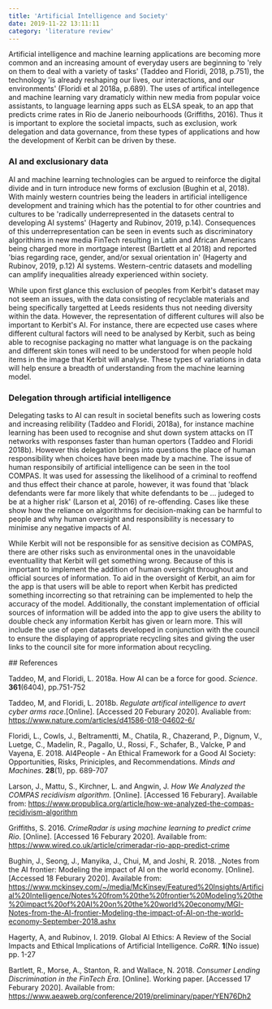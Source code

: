 ```yaml
---
title: 'Artificial Intelligence and Society'
date: 2019-11-22 13:11:11
category: 'literature review'
---
```


Artificial intelligence and machine learning applications are becoming more common and an increasing amount of everyday users are beginning to 'rely on them to deal with a variety of tasks' (Taddeo and Floridi, 2018, p.751), the technology 'is already reshaping our lives, our interactions, and our environments' (Floridi et al 2018a, p.689). The uses of artifical intellegence and machine learning vary dramaticly within new media from popular voice assistants, to language learning apps such as ELSA speak, to an app that predicts crime rates in Rio de Janerio neibourhoods (Griffiths, 2016). Thus it is important to explore the societal impacts, such as exclusion, work delegation and data governance, from these types of applications and how the development of Kerbit can be driven by these.

### AI and exclusionary data

AI and machine learning technologies can be argued to reinforce the digital divide and in turn introduce new forms of exclusion (Bughin et al, 2018). With mainly western countries being the leaders in artificial intelligence development and training which has the potential to for other countries and cultures to be 'radically underrepresented in the datasets central to developing AI systems' (Hagerty and Rubinov, 2019, p.14). Consequences of this underrepresentation can be seen in events such as discriminatory algorithims in new media FinTech resulting in Latin and African Americans being charged more in mortgage interest (Bartlett et al 2018) and reported 'bias regarding race, gender, and/or sexual orientation in' (Hagerty and Rubinov, 2019, p.12) AI systems. Western-centric datasets and modelling can amplify inequalities already experienced within society.

While upon first glance this exclusion of peoples from Kerbit's dataset may not seem an issues, with the data consisting of recyclable materials and being specifically targetted at Leeds residents thus not needing diversity within the data. However, the representation of different cultures will also be important to Kerbit's AI. For instance, there are ecpected use cases where different cultural factors will need to be analysed by Kerbit, such as being able to recognise packaging no matter what language is on the packaing and different skin tones will need to be understood for when people hold items in the image that Kerbit will analyse. These types of variations in data will help ensure a breadth of understanding from the machine learning model.

### Delegation through artificial intelligence

Delegating tasks to AI can result in societal benefits such as lowering costs and increasing relibility (Taddeo and Floridi, 2018a), for instance machine learning has been used to recognise and shut down system attacks on IT networks with responses faster than human opertors (Taddeo and Floridi 2018b). However this delegation brings into questions the place of human responsibility when choices have been made by a machine. The issue of human responsibily of artificial intelligence can be seen in the tool COMPAS. It was used for assessing the likelihood of a criminal to reoffend and thus effect their chance at parole, however, it was found that 'black defendants were far more likely that white defendants to be ... judeged to be at a higher risk' (Larson et al, 2016) of re-offending. Cases like these show how the reliance on algorithms for decision-making can be harmful to people and why human oversight and responsibility is necessary to minimise any negative impacts of AI.

While Kerbit will not be responsible for as sensitive decision as COMPAS, there are other risks such as environmental ones in the unavoidable eventuallity that Kerbit will get something wrong. Because of this is important to implement the addition of human oversight throughout and official sources of information. To aid in the oversight of Kerbit, an aim for the app is that users will be able to report when Kerbit has predicted something incorrecting so that retraining can be implemented to help the accuracy of the model. Additionally, the constant implementation of official sources of information will be added into the app to give users the ability to double check any information Kerbit has given or learn more. This will include the use of open datasets developed in conjunction with the council to ensure the displaying of appropriate recycling sites and giving the user links to the council site for more information about recycling.

## References

Taddeo, M, and Floridi, L. 2018a. How AI can be a force for good. _Science_. **361**(6404), pp.751-752

Taddeo, M, and Floridi, L. 2018b. _Regulate artifical intelligence to avert cyber arms race_.[Online]. [Accessed 20 Feburary 2020]. Avaliable from: https://www.nature.com/articles/d41586-018-04602-6/

Floridi, L., Cowls, J., Beltramentti, M., Chatila, R., Chazerand, P., Dignum, V., Luetge, C., Madelin, R., Pagallo, U., Rossi, F., Schafer, B., Valcke, P and Vayena, E. 2018. AI4People - An Ethical Framework for a Good AI Society: Opportunities, Risks, Priniciples, and Recommendations. _Minds and Machines_. **28**(1), pp. 689-707

Larson, J., Mattu, S., Kirchner, L. and Angwin, J. _How We Analyzed the COMPAS recidivism algorithm_. [Online]. [Accessed 16 Feburary]. Available from: https://www.propublica.org/article/how-we-analyzed-the-compas-recidivism-algorithm

Griffiths, S. 2016. _CrimeRadar is using machine learning to predict crime Rio_. [Online]. [Accessed 16 Feburary 2020]. Available from: https://www.wired.co.uk/article/crimeradar-rio-app-predict-crime

Bughin, J., Seong, J., Manyika, J., Chui, M, and Joshi, R. 2018. \_Notes from the AI frontier: Modeling the impact of AI on the world economy. [Online]. [Accessed 18 Feburary 2020]. Available from: https://www.mckinsey.com/~/media/McKinsey/Featured%20Insights/Artificial%20Intelligence/Notes%20from%20the%20frontier%20Modeling%20the%20impact%20of%20AI%20on%20the%20world%20economy/MGI-Notes-from-the-AI-frontier-Modeling-the-impact-of-AI-on-the-world-economy-September-2018.ashx

Hagerty, A, and Rubinov, I. 2019. Global AI Ethics: A Review of the Social Impacts and Ethical Implications of Artificial Intelligence. _CoRR_. **1**(No issue) pp. 1-27

Bartlett, R., Morse, A., Stanton, R. and Wallace, N. 2018. _Consumer Lending Discrimination in the FinTech Era_. [Online]. Working paper. [Accessed 17 Feburary 2020]. Available from: https://www.aeaweb.org/conference/2019/preliminary/paper/YEN76Dh2
